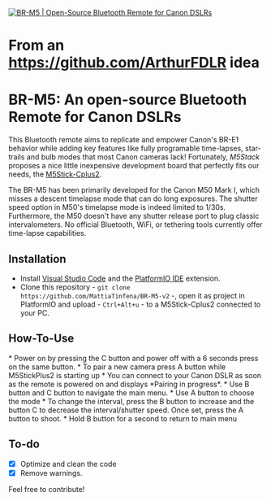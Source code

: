 [![BR-M5 | Open-Source Bluetooth Remote for Canon DSLRs](./.github/cover.png)](https://youtu.be/Gh5uEc2dNJM "BR-M5 | Open-Source Bluetooth Remote for Canon DSLRs")

# From an https://github.com/ArthurFDLR idea

# BR-M5: An open-source Bluetooth Remote for Canon DSLRs

This Bluetooth remote aims to replicate and empower Canon's BR-E1 behavior while adding key features like fully programable time-lapses, star-trails and bulb modes that most Canon cameras lack! Fortunately, *M5Stack* proposes a nice little inexpensive development board that perfectly fits our needs, the [M5Stick-Cplus2](https://shop.m5stack.com/products/m5stickc-plus2-esp32-mini-iot-development-kit).

The BR-M5 has been primarily developed for the Canon M50 Mark I, which misses a descent timelapse mode that can do long exposures. The shutter speed option in M50's timelapse mode is indeed limited to 1/30s. Furthermore, the M50 doesn't have any shutter release port to plug classic intervalometers. No official Bluetooth, WiFi, or tethering tools currently offer time-lapse capabilities.

## Installation

* Install [Visual Studio Code](https://code.visualstudio.com/download) and the [PlatformIO IDE](https://marketplace.visualstudio.com/items?itemName=platformio.platformio-ide) extension.
* Clone this repository - ```git clone https://github.com/MattiaTinfena/BR-M5-v2``` -, open it as project in PlatformIO and upload - ```Ctrl+Alt+u``` - to a M5Stick-Cplus2 connected to your PC.

## How-To-Use
<p align="center">
   <src="![M5StickCPlus2](https://github.com/MattiaTinfena/BR-M5-v2/assets/101633758/f5ef207a-4a7d-424d-9c77-bb4c58053798)">
</p>
* Power on by pressing the C button and power off with a 6 seconds press on the same button.
* To pair a new camera press A button while M5StickPlus2 is starting up
* You can connect to your Canon DSLR as soon as the remote is powered on and displays *Pairing in progress*.
* Use B button and C button to navigate the main menu.
* Use A button to choose the mode
* To change the interval, press the B button to increase and the button C to decrease the interval/shutter speed. Once set, press the A button to shoot.
* Hold B button for a second to return to main menu

## To-do

- [x] Optimize and clean the code
- [x] Remove warnings.

Feel free to contribute!
